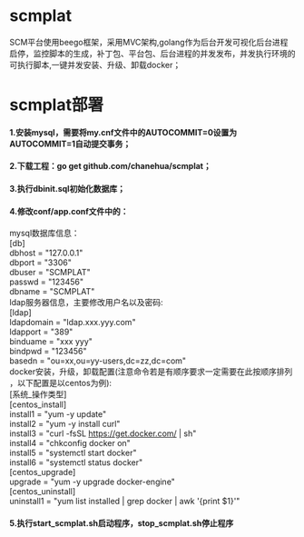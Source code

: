 # scmplat
SCM平台使用beego框架，采用MVC架构,golang作为后台开发可视化后台进程启停，监控脚本的生成，补丁包、平台包、后台进程的并发发布，并发执行环境的可执行脚本,一键并发安装、升级、卸载docker；

# scmplat部署
#### 1.安装mysql，需要将my.cnf文件中的AUTOCOMMIT=0设置为AUTOCOMMIT=1自动提交事务；
#### 2.下载工程：go get github.com/chanehua/scmplat；
#### 3.执行dbinit.sql初始化数据库；
#### 4.修改conf/app.conf文件中的：
mysql数据库信息：  
[db]  
dbhost = "127.0.0.1"  
dbport = "3306"  
dbuser = "SCMPLAT"  
passwd = "123456"  
dbname = "SCMPLAT"  
ldap服务器信息，主要修改用户名以及密码:  
[ldap]  
ldapdomain = "ldap.xxx.yyy.com"  
ldapport = "389"  
binduame = "xxx yyy"  
bindpwd = "123456"  
basedn = "ou=xx,ou=yy-users,dc=zz,dc=com"   
docker安装，升级，卸载配置(注意命令若是有顺序要求一定需要在此按顺序排列 ，以下配置是以centos为例):  
[系统_操作类型]  
[centos_install]  
install1 = "yum -y update"  
install2 = "yum -y install curl"  
install3 = "curl -fsSL https://get.docker.com/ | sh"  
install4 = "chkconfig docker on"  
install5 = "systemctl start docker"  
install6 = "systemctl status docker"  
[centos_upgrade]  
upgrade = "yum -y upgrade docker-engine"  
[centos_uninstall]  
uninstall1 = "yum list installed | grep docker | awk '{print $1}'"  

#### 5.执行start_scmplat.sh启动程序，stop_scmplat.sh停止程序
